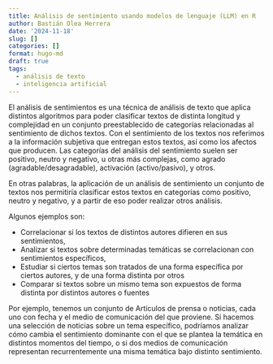 ```yaml
---
title: Análisis de sentimiento usando modelos de lenguaje (LLM) en R
author: Bastián Olea Herrera
date: '2024-11-18'
slug: []
categories: []
format: hugo-md
draft: true
tags:
  - análisis de texto
  - inteligencia artificial
---
```



El análisis de sentimientos es una técnica de análisis de texto que aplica distintos algoritmos para poder clasificar textos de distinta longitud y complejidad en un conjunto preestablecido de categorías relacionadas al sentimiento de dichos textos. Con el sentimiento de los textos nos referimos a la información subjetiva que entregan estos textos, así como los afectos que producen. Las categorías del análisis del sentimiento suelen ser positivo, neutro y negativo, u otras más complejas, como agrado (agradable/desagradable), activación (activo/pasivo), y otros.

En otras palabras, la aplicación de un análisis de sentimiento un conjunto de textos nos permitiría clasificar estos textos en categorías como positivo, neutro y negativo, y a partir de eso poder realizar otros análisis.

Algunos ejemplos son:
- Correlacionar si los textos de distintos autores difieren en sus sentimientos,
- Analizar si textos sobre determinadas temáticas se correlacionan con sentimientos específicos,
- Estudiar si ciertos temas son tratados de una forma específica por ciertos autores, y de una forma distinta por otros
- Comparar si textos sobre un mismo tema son expuestos de forma distinta por distintos autores o fuentes

Por ejemplo, tenemos un conjunto de Artículos de prensa o noticias, cada uno con fecha y el medio de comunicación del que proviene. Si hacemos una selección de noticias sobre un tema específico, podríamos analizar cómo cambia el sentimiento dominante con el que se plantea la temática en distintos momentos del tiempo, o si dos medios de comunicación representan recurrentemente una misma temática bajo distinto sentimiento.
